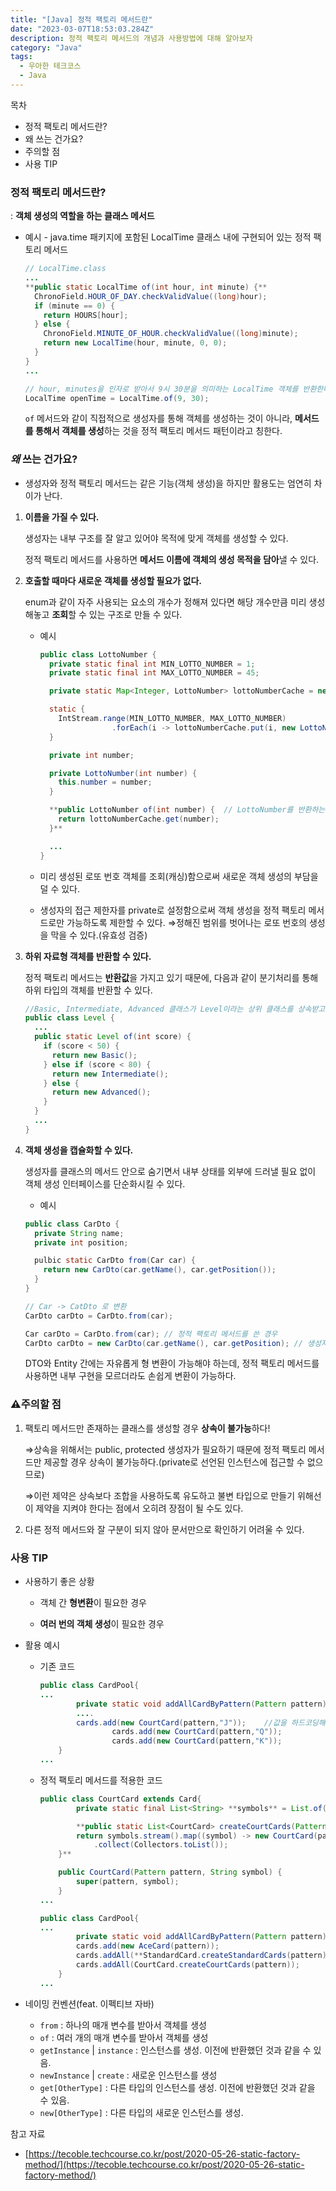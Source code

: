 ```yaml
---
title: "[Java] 정적 팩토리 메서드란"
date: "2023-03-07T18:53:03.284Z"
description: 정적 팩토리 메서드의 개념과 사용방법에 대해 알아보자
category: "Java"
tags:
  - 우아한 테크코스
  - Java
---
```


<nav>

목차

- 정적 팩토리 메서드란?
- 왜 쓰는 건가요?
- 주의할 점
- 사용 TIP

</nav>

### 정적 팩토리 메서드란?

: **객체 생성의 역할을 하는 클래스 메서드**

- 예시 - java.time 패키지에 포함된 LocalTime 클래스 내에 구현되어 있는 정적 팩토리 메서드

  ```java
  // LocalTime.class
  ...
  **public static LocalTime of(int hour, int minute) {**
    ChronoField.HOUR_OF_DAY.checkValidValue((long)hour);
    if (minute == 0) {
      return HOURS[hour];
    } else {
      ChronoField.MINUTE_OF_HOUR.checkValidValue((long)minute);
      return new LocalTime(hour, minute, 0, 0);
    }
  }
  ...

  // hour, minutes을 인자로 받아서 9시 30분을 의미하는 LocalTime 객체를 반환한다.
  LocalTime openTime = LocalTime.of(9, 30);
  ```

  `of` 메서드와 같이 직접적으로 생성자를 통해 객체를 생성하는 것이 아니라,
  **메서드를 통해서 객체를 생성**하는 것을 정적 팩토리 메서드 패턴이라고 칭한다.

### _왜_ 쓰는 건가요?

- 생성자와 정적 팩토리 메서드는 같은 기능(객체 생성)을 하지만 활용도는 엄연히 차이가 난다.

1. **이름을 가질 수 있다.**

   생성자는 내부 구조를 잘 알고 있어야 목적에 맞게 객체를 생성할 수 있다.

   정적 팩토리 메서드를 사용하면 **메서드 이름에 객체의 생성 목적을 담아**낼 수 있다.

2. **호출할 때마다 새로운 객체를 생성할 필요가 없다.**

   enum과 같이 자주 사용되는 요소의 개수가 정해져 있다면 해당 개수만큼 미리 생성해놓고 **조회**할 수 있는 구조로 만들 수 있다.

   - 예시

     ```java
     public class LottoNumber {
       private static final int MIN_LOTTO_NUMBER = 1;
       private static final int MAX_LOTTO_NUMBER = 45;

       private static Map<Integer, LottoNumber> lottoNumberCache = new HashMap<>();

       static {
         IntStream.range(MIN_LOTTO_NUMBER, MAX_LOTTO_NUMBER)
                     .forEach(i -> lottoNumberCache.put(i, new LottoNumber(i)));
       }

       private int number;

       private LottoNumber(int number) {
         this.number = number;
       }

       **public LottoNumber of(int number) {  // LottoNumber를 반환하는 정적 팩토리 메서드
         return lottoNumberCache.get(number);
       }**

       ...
     }
     ```

   - 미리 생성된 로또 번호 객체를 조회(캐싱)함으로써 새로운 객체 생성의 부담을 덜 수 있다.
   - 생성자의 접근 제한자를 private로 설정함으로써 객체 생성을 정적 팩토리 메서드로만 가능하도록 제한할 수 있다.
     ⇒정해진 범위를 벗어나는 로또 번호의 생성을 막을 수 있다.(유효성 검증)

3. **하위 자료형 객체를 반환할 수 있다.**

   정적 팩토리 메서드는 **반환값**을 가지고 있기 때문에, 다음과 같이 분기처리를 통해 하위 타입의 객체를 반환할 수 있다.

   ```java
   //Basic, Intermediate, Advanced 클래스가 Level이라는 상위 클래스를 상속받고 있는 구조
   public class Level {
     ...
     public static Level of(int score) {
       if (score < 50) {
         return new Basic();
       } else if (score < 80) {
         return new Intermediate();
       } else {
         return new Advanced();
       }
     }
     ...
   }
   ```

4. **객체 생성을 캡슐화할 수 있다.**

   생성자를 클래스의 메서드 안으로 숨기면서 내부 상태를 외부에 드러낼 필요 없이 객체 생성 인터페이스를 단순화시킬 수 있다.

   - 예시

   ```java
   public class CarDto {
     private String name;
     private int position;

     pulbic static CarDto from(Car car) {
       return new CarDto(car.getName(), car.getPosition());
     }
   }

   // Car -> CatDto 로 변환
   CarDto carDto = CarDto.from(car);
   ```

   ```java
   Car carDto = CarDto.from(car); // 정적 팩토리 메서드를 쓴 경우
   CarDto carDto = new CarDto(car.getName(), car.getPosition); // 생성자를 쓴 경우
   ```

   DTO와 Entity 간에는 자유롭게 형 변환이 가능해야 하는데, 정적 팩토리 메서드를 사용하면 내부 구현을 모르더라도 손쉽게 변환이 가능하다.

### ⚠️주의할 점

1. 팩토리 메서드만 존재하는 클래스를 생성할 경우 **상속이 불가능**하다!

   ⇒상속을 위해서는 public, protected 생성자가 필요하기 때문에 정적 팩토리 메서드만 제공할 경우 상속이 불가능하다.(private로 선언된 인스턴스에 접근할 수 없으므로)

   ⇒이런 제약은 상속보다 조합을 사용하도록 유도하고 불변 타입으로 만들기 위해선 이 제약을 지켜야 한다는 점에서 오히려 장점이 될 수도 있다.

2. 다른 정적 메서드와 잘 구분이 되지 않아 문서만으로 확인하기 어려울 수 있다.

### 사용 TIP

- 사용하기 좋은 상황

  - 객체 간 **형변환**이 필요한 경우

  - **여러 번의 객체 생성**이 필요한 경우

- 활용 예시

  - 기존 코드
    ```java
    public class CardPool{
    ...
    		private static void addAllCardByPattern(Pattern pattern) {
            ....
            cards.add(new CourtCard(pattern,"J"));    //값을 하드코딩해서 넣어주는 모습
    				cards.add(new CourtCard(pattern,"Q"));
    				cards.add(new CourtCard(pattern,"K"));
        }
    ...
    ```
  - 정적 팩토리 메서드를 적용한 코드

    ```java
    public class CourtCard extends Card{
    		private static final List<String> **symbols** = List.of("J", "Q", "K");

    		**public static List<CourtCard> createCourtCards(Pattern pattern) {
            return symbols.stream().map((symbol) -> new CourtCard(pattern, symbol))
                .collect(Collectors.toList());
        }**

        public CourtCard(Pattern pattern, String symbol) {
            super(pattern, symbol);
        }
    ...
    ```

    ```java
    public class CardPool{
    ...
    		private static void addAllCardByPattern(Pattern pattern) {
            cards.add(new AceCard(pattern));
            cards.addAll(**StandardCard.createStandardCards(pattern)**);
            cards.addAll(CourtCard.createCourtCards(pattern));
        }
    ...
    ```

- 네이밍 컨벤션(feat. 이펙티브 자바)
  - `from` : 하나의 매개 변수를 받아서 객체를 생성
  - `of` : 여러 개의 매개 변수를 받아서 객체를 생성
  - `getInstance` | `instance` : 인스턴스를 생성. 이전에 반환했던 것과 같을 수 있음.
  - `newInstance` | `create` : 새로운 인스턴스를 생성
  - `get[OtherType]` : 다른 타입의 인스턴스를 생성. 이전에 반환했던 것과 같을 수 있음.
  - `new[OtherType]` : 다른 타입의 새로운 인스턴스를 생성.

<nav>

참고 자료

- [https://tecoble.techcourse.co.kr/post/2020-05-26-static-factory-method/](https://tecoble.techcourse.co.kr/post/2020-05-26-static-factory-method/)

</nav>
